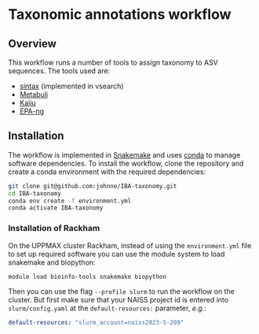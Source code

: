 # Taxonomic annotations workflow

## Overview

This workflow runs a number of tools to assign taxonomy to ASV sequences. The tools used are:

- [sintax](https://github.com/torognes/vsearch) (implemented in vsearch)
- [Metabuli](https://github.com/steineggerlab/Metabuli/)
- [Kaiju](https://github.com/bioinformatics-centre/kaiju)
- [EPA-ng](https://github.com/pierrebarbera/epa-ng)

## Installation

The workflow is implemented in [Snakemake](https://snakemake.readthedocs.io/en/stable/) and uses [conda](https://docs.conda.io/en/latest/) to manage software dependencies. To install the workflow, clone the repository and create a conda environment with the required dependencies:

```bash
git clone git@github.com:johnne/IBA-taxonomy.git
cd IBA-taxonomy
conda env create -f environment.yml
conda activate IBA-taxonomy
```

### Installation of Rackham

On the UPPMAX cluster Rackham, instead of using the `environment.yml` file to set up required software you can use the module system to load snakemake and biopython:

```bash
module load bioinfo-tools snakemake biopython
```

Then you can use the flag `--profile slurm` to run the workflow on the cluster. But first make sure that your NAISS project id is entered into `slurm/config.yaml` at the `default-resources:` parameter, *e.g.*:

```yaml
default-resources: "slurm_account=naiss2023-5-209"
```


